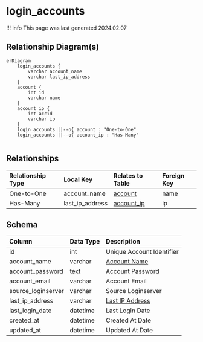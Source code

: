 # login_accounts

!!! info
	This page was last generated 2024.02.07

## Relationship Diagram(s)

```mermaid
erDiagram
    login_accounts {
        varchar account_name
        varchar last_ip_address
    }
    account {
        int id
        varchar name
    }
    account_ip {
        int accid
        varchar ip
    }
    login_accounts ||--o{ account : "One-to-One"
    login_accounts ||--o{ account_ip : "Has-Many"


```


## Relationships

| Relationship Type | Local Key | Relates to Table | Foreign Key |
| :--- | :--- | :--- | :--- |
| One-to-One | account_name | [account](../../schema/account/account.md) | name |
| Has-Many | last_ip_address | [account_ip](../../schema/account/account_ip.md) | ip |


## Schema

| Column | Data Type | Description |
| :--- | :--- | :--- |
| id | int | Unique Account Identifier |
| account_name | varchar | [Account Name](../../schema/account/account.md) |
| account_password | text | Account Password |
| account_email | varchar | Account Email |
| source_loginserver | varchar | Source Loginserver |
| last_ip_address | varchar | [Last IP Address](../../schema/account/account_ip.md) |
| last_login_date | datetime | Last Login Date |
| created_at | datetime | Created At Date |
| updated_at | datetime | Updated At Date |

